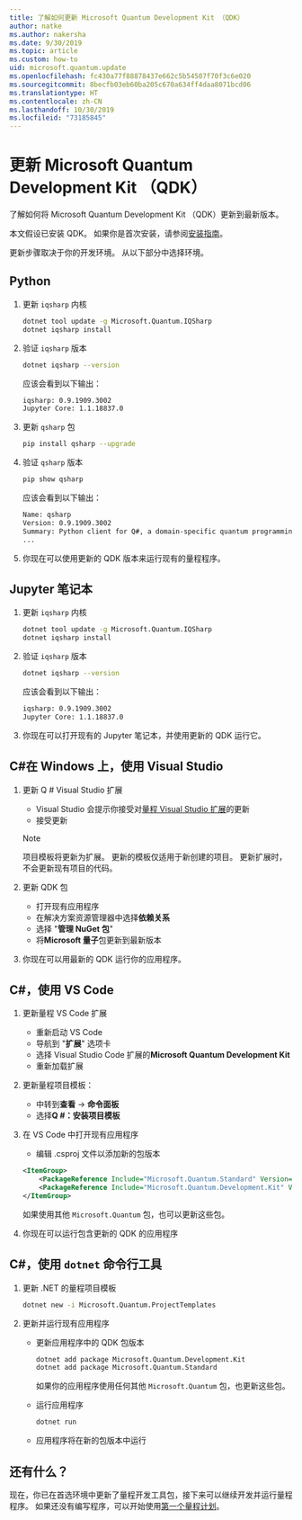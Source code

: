 ```yaml
---
title: 了解如何更新 Microsoft Quantum Development Kit （QDK）
author: natke
ms.author: nakersha
ms.date: 9/30/2019
ms.topic: article
ms.custom: how-to
uid: microsoft.quantum.update
ms.openlocfilehash: fc430a77f88878437e662c5b54507f70f3c6e020
ms.sourcegitcommit: 8becfb03eb60ba205c670a634ff4daa8071bcd06
ms.translationtype: HT
ms.contentlocale: zh-CN
ms.lasthandoff: 10/30/2019
ms.locfileid: "73185845"
---
```

# <a name="update-the-microsoft-quantum-development-kit-qdk"></a>更新 Microsoft Quantum Development Kit （QDK）

了解如何将 Microsoft Quantum Development Kit （QDK）更新到最新版本。

本文假设已安装 QDK。 如果你是首次安装，请参阅[安装指南](xref:microsoft.quantum.install)。

更新步骤取决于你的开发环境。 从以下部分中选择环境。

## <a name="python"></a>Python

1. 更新 `iqsharp` 内核

    ```bash
    dotnet tool update -g Microsoft.Quantum.IQSharp
    dotnet iqsharp install
    ```

1. 验证 `iqsharp` 版本

    ```bash
    dotnet iqsharp --version
    ```

    应该会看到以下输出：

    ```bash
    iqsharp: 0.9.1909.3002
    Jupyter Core: 1.1.18837.0
    ```

1. 更新 `qsharp` 包

    ```bash
    pip install qsharp --upgrade
    ```

1. 验证 `qsharp` 版本

    ```bash
    pip show qsharp
    ```

    应该会看到以下输出：

    ```bash
    Name: qsharp
    Version: 0.9.1909.3002
    Summary: Python client for Q#, a domain-specific quantum programming language
    ...
    ```

1. 你现在可以使用更新的 QDK 版本来运行现有的量程程序。

## <a name="jupyter-notebooks"></a>Jupyter 笔记本

1. 更新 `iqsharp` 内核

    ```bash
    dotnet tool update -g Microsoft.Quantum.IQSharp
    dotnet iqsharp install
    ```

1. 验证 `iqsharp` 版本

    ```bash
    dotnet iqsharp --version
    ```

    应该会看到以下输出：

    ```bash
    iqsharp: 0.9.1909.3002
    Jupyter Core: 1.1.18837.0
    ```

1. 你现在可以打开现有的 Jupyter 笔记本，并使用更新的 QDK 运行它。

## <a name="c-on-windows-using-visual-studio"></a>C#在 Windows 上，使用 Visual Studio

1. 更新 Q # Visual Studio 扩展

    - Visual Studio 会提示你接受对[量程 Visual Studio 扩展](https://marketplace.visualstudio.com/items?itemName=quantum.DevKit)的更新
    - 接受更新

    > [!NOTE]
    > 项目模板将更新为扩展。 更新的模板仅适用于新创建的项目。 更新扩展时，不会更新现有项目的代码。

1. 更新 QDK 包

    - 打开现有应用程序
    - 在解决方案资源管理器中选择**依赖关系**
    - 选择 "**管理 NuGet 包**"
    - 将**Microsoft 量子**包更新到最新版本

1. 你现在可以用最新的 QDK 运行你的应用程序。

## <a name="c-using-vs-code"></a>C#，使用 VS Code

1. 更新量程 VS Code 扩展

    - 重新启动 VS Code
    - 导航到 "**扩展**" 选项卡
    - 选择 Visual Studio Code 扩展的**Microsoft Quantum Development Kit**
    - 重新加载扩展

1. 更新量程项目模板：

   - 中转到**查看** -> **命令面板**
   - 选择**Q #：安装项目模板**

1. 在 VS Code 中打开现有应用程序

   - 编辑 .csproj 文件以添加新的包版本

    ```xml
    <ItemGroup>
        <PackageReference Include="Microsoft.Quantum.Standard" Version="0.9.1909.3002" />
        <PackageReference Include="Microsoft.Quantum.Development.Kit" Version="0.9.1909.3002" />
    </ItemGroup>
    ```

    如果使用其他 `Microsoft.Quantum` 包，也可以更新这些包。

1. 你现在可以运行包含更新的 QDK 的应用程序

## <a name="c-using-the-dotnet-command-line-tool"></a>C#，使用 `dotnet` 命令行工具

1. 更新 .NET 的量程项目模板

    ```bash
    dotnet new -i Microsoft.Quantum.ProjectTemplates
    ```

1. 更新并运行现有应用程序

    - 更新应用程序中的 QDK 包版本

        ```bash
        dotnet add package Microsoft.Quantum.Development.Kit
        dotnet add package Microsoft.Quantum.Standard
        ```

        如果你的应用程序使用任何其他 `Microsoft.Quantum` 包，也更新这些包。

    - 运行应用程序

        ```bash
        dotnet run
        ```

    - 应用程序将在新的包版本中运行

## <a name="whats-next"></a>还有什么？

现在，你已在首选环境中更新了量程开发工具包，接下来可以继续开发并运行量程程序。 如果还没有编写程序，可以开始使用[第一个量程计划](xref:microsoft.quantum.write-program)。
